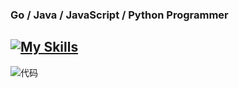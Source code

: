 ### Go / Java / JavaScript / Python Programmer

[![My Skills](https://skillicons.dev/icons?i=java,c,git,github,go,html,idea,java,jenkins,jquery,latex,less,linux,md,maven,mysql,neovim,nginx,obsidian,php,pinia,postgres,postman,powershell,py,pytorch,redis,spring,stackoverflow,tailwind,tensorflow,vim,vite,vscode,vue,windows,apple&theme=light)](https://skillicons.dev)
---

![代码](https://github-readme-stats.vercel.app/api/top-langs?username=lisheng-o&show_icons=true)

